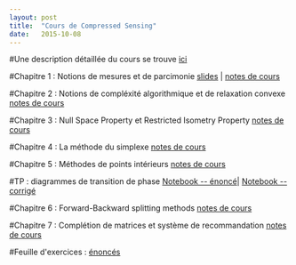 ```yaml
---
layout: post
title:  "Cours de Compressed Sensing"
date:   2015-10-08
---
```


#Une description détaillée du cours se trouve [ici](/assets/presentation-cours-CS.pdf)

#Chapitre 1 : Notions de mesures et de parcimonie
[slides](/assets/intro_cs.pdf) | [notes de cours](/assets/introduction_cs.pdf) 

#Chapitre 2 : Notions de compléxité algorithmique et de relaxation convexe
[notes de cours](/assets/lecture_ell_0_cs.pdf)

#Chapitre 3 : Null Space Property et Restricted Isometry Property
[notes de cours](/assets/lecture_nsp_rip_cs.pdf)

#Chapitre 4 : La méthode du simplexe
[notes de cours](/assets/simplexe_method.pdf)

#Chapitre 5 : Méthodes de points intérieurs
[notes de cours](/assets/points_interieurs_method.pdf)

#TP : diagrammes de transition de phase
[Notebook -- énoncé](/assets/tp_diagramme_transition_phase.zip)|
[Notebook -- corrigé](/assets/phase_transition_cvx.ipynb)

#Chapitre 6 : Forward-Backward splitting methods
[notes de cours](/assets/fbs_method.pdf)

#Chapitre 7 : Complétion de matrices et système de recommandation
[notes de cours](/assets/10_matrice_completion.pdf)

<!-- #TP : basis pursuit via Douglas-Rachford
[notebook](/assets/phase_transition.ipynb) -->

#Feuille d'exercices : [énoncés](/assets/exos_cs.pdf)